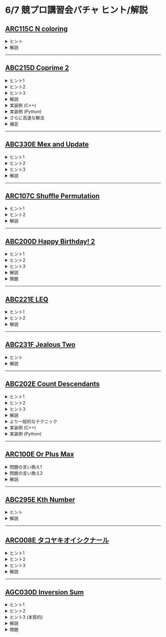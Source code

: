 # 6/7 競プロ講習会バチャ ヒント/解説

## [ARC115C N coloring](https://atcoder.jp/contests/arc125/tasks/arc115_c)

<details><summary> ヒント </summary>

例として、$N = 50$ のもと、$A_{36}$としてありうる最小値を考えます。

$1$は$2$を、$2$は$4$を、$4$は$12$を、$12$は$36$をそれぞれ割り切ることに着目すると、

$1 \leq A_{1} \lt A_{2} \lt A_{4} \lt A_{12} \lt A_{36}$

が成り立ちます。このことから、$A_{36}$としてありうる値は少なくとも$5$以上だとわかります。  
(よくあるテクニック: ナイスな<b>下界</b>を考える)

上の手法を<b>素因数分解</b>に注意して一般化してみましょう。  
(たとえば $36 = 2^2 * 3^2 * 5^0 * ...$)

</details>

<details><summary> 解説 </summary>

$i = 2^{d_2} * 3^{d_3} * 5^{d_5} * 7^{d_7} * ...$ と素因数分解し、  
$A_{i} = 1 + d_2 + d_3 + d_5 + d_7 + ...$ と定めればよいです。

($A_{i}$が条件を満たすこと)  
$i = 2^{d_2} * 3^{d_3} * 5^{d_5} * 7^{d_7} * ...$  
$j= 2^{e_2} * 3^{e_3} * 5^{e_5} * 7^{e_7} * ...$  
と表される $i$, $j$ について、
$i$ が $j$ を割り切るとき、 $d_2 \lt e_2, \, d_3 \lt e_3, ...$ が成り立つことから、  
$d_2 + d_3 + ... < e_2 + e_3 + ...$ より、
$A_{i} < A_{j}$ がしたがいます。

($A_{i}$が最小であること)  
例えば
$36 = 2^{2} * 3^{2}$  
について、倍数関係の昇鎖列
$2^0*3^0 → 2^1*3^0 →2^2*3^0→2^2*3^1→2^2*3^2$ が構成できます。  
より一般的に $1$ から $i = 2^{d_2} * 3^{d_3} * 5^{d_5} * 7^{d_7} * ...$  
に到達するまでの $1 + d_2 + d_3 + ...$ 個の整数からなる倍数関係の昇鎖列が構成できるため、$1 + d_2 + d_3 + ... + \leq A_{i}$ が成立します。

以上より、上の定め方が解を与えることがわかりました。  
このような$A_{i}$を具体的に求める方法として、ポラード・ロー法による各整数ごとの素因数分解や、ユークリッドの互除法の上で解く方法、線形篩などで最小素因数を求め、dpをする方法などが挙げられます。

時間計算量は線形篩＋DPによる解法なら$\mathrm{O}(N)$、その他の解法でも十分高速です。

</details>

---

## [ABC215D Coprime 2](https://atcoder.jp/contests/abc215/tasks/abc215_d)

<details><summary>ヒント1</summary>

条件を満たさない $k$ をすべて求めることにします。つまり、ある $i$ が存在して $\mathrm{gcd}(A_i, k) \neq 1$ であるものをすべて求めることにします。
</details>

<details><summary>ヒント2</summary>

具体的な $\mathrm{gcd}$ の値を求める必要はなく、互いに素かそうでないかだけが重要です。
$\mathrm{gcd}$ が $1$ でないとき、特にその $2$ 数は共通する<b>素因数</b>を持ちます。
</details>

<details><summary>ヒント3</summary>

「$A$ の中に $p$ の倍数が存在する」という素数 $p$ に対し、$p$ の倍数 $k$ は条件を満たしません。逆にそれ以外の数は条件を満たします。
</details>

<details><summary>解説</summary>

「$A$ の中に $p$ の倍数が存在する」というような $M$ 以下の素数 $p$ をすべて求めます。これは $A_i$ をすべて素因数分解することで求めることができます。

その後求めた各素数 $p$ について、$1$ 以上 $M$ 以下の数のうち $p$ の倍数をすべてふるい落とします。最後まで残っている値が条件を満たす数となっています。

この解法は $\mathrm{O}(N\sqrt{\max A} + M\log \log M)$ などで動作します。（エラトステネスの篩と同じループであることから第二項が従います）

最初に素数を列挙することで、同じ素数について $2$ 回以上ふるい落とすことがないことが本質的に計算量を改善していることに注意してください。
</details>

<details><summary>実装例 (C++)</summary>

```cpp=
#include <algorithm>
#include <iostream>
#include <vector>

using namespace std;

vector<int> prime_factor(int x) {
    vector<int> res;
    for (int i = 2; i * i <= x; i++) {
        if (x % i == 0) {
            res.push_back(i);
            while (x % i == 0) x /= i;
        }
    }
    if (x > 1) res.push_back(x);
    return res;
}

int main() {
    int n, m;
    cin >> n >> m;
    vector<int> A_primes;

    for (int i = 0; i < n; i++) {
        int a;
        cin >> a;
        auto d = prime_factor(a);
        for (int x : d) {
            if (x <= m) A_primes.push_back(x);
        }
    }
    sort(A_primes.begin(), A_primes.end());
    A_primes.erase(unique(A_primes.begin(), A_primes.end()), A_primes.end());

    vector<int> ok(m + 1, 1);
    for (int p : A_primes) {
        for (int j = p; j <= m; j += p) ok[j] = 0;
    }

    vector<int> ans;
    for (int i = 1; i <= m; i++)
        if (ok[i]) ans.push_back(i);
    cout << ans.size() << "\n";
    for (int i : ans) cout << i << "\n";
}
```
</details>

<details><summary>実装例 (Python)</summary>

```python=
def prime_factor(x):
    res = []
    i = 2
    while i * i <= x:
        if x % i == 0:
            res.append(i)
            while x % i == 0:
                x //= i
        i += 1
    if x > 1:
        res.append(x)
    return res

n, m = map(int, input().split())
a = list(map(int, input().split()))

A_primes = set()
for x in a:
    for p in prime_factor(x):
        A_primes.add(p)

A_primes = list(A_primes)

ok = [1] * (m + 1)
for p in A_primes:
    for j in range(p, m + 1, p):
        ok[j] = 0

ans = []
for i in range(1, m + 1):
    if ok[i]:
        ans.append(i)

print(len(ans))
for i in ans:
    print(i)
```
</details>

<details><summary>さらに高速な解法</summary>

「$A$ の中に $p$ の倍数が存在する」というような $M$ 以下の素数 $p$ をより高速に列挙する方法を与えます。

$A$ の頻度配列を $B$ とします。$M$ 以下の各素数 $p$ について、$B_p, B_{2p}, B_{3p}, \ldots$ のうち $1$ つでも $0$ でない要素があった場合、$p$ の倍数が $A$ に存在することになります。
この確認はエラトステネスの篩と同じ要領で行うことができ、計算量は $\mathrm{O}(M\log \log M)$ となります。
もとの解法と合わせると、この解法の全体の時間計算量は $\mathrm{O}(N+M\log\log M)$ です。

なお、この問題には線形時間の解法も存在します。詳しくはこの問題のユーザー解説を参照してください。
</details>

<details><summary>補足</summary>

「〇〇という条件を満たすものを数え上げよ」という問題は、「〇〇という条件を<b>満たさない</b>ものを数え上げよ」という問題を解いて、すべての場合の数から引いて求めると筋が良いことがあります。
どちらのほうが数え上げ易いかは当然問題に依るので考察が必要(なことが多い)ですが、今回のように「$\mathrm{gcd}$ を固定して互いに素でないものの場合の数を数える」という問題は非常によく見る典型です。
</details>

---

## [ABC330E Mex and Update](https://atcoder.jp/contests/abc330/tasks/abc330_e)

<details><summary> ヒント1 </summary>

長さ $N$ の数列の $\mathrm{mex}$ は $N$ 以下です。

</details>

<details><summary> ヒント2 </summary>

ヒント1より、$A$ の要素の内 $N$ より大きいものは無視して考えて良いです。

</details>

<details><summary> ヒント3 </summary>

数列 $A$ に含まれない要素を管理しましょう。

</details>

<details><summary> 解説 </summary>

$\mathrm{mex}$ を考える際の典型テクニックとして、「非負整数の中で数列に含まれない要素の集合を管理する」というものがあります。そのような集合を $S$ とすると、答えは $S$ の最小値です。

「非負整数の中で数列に含まれない要素」は無限個存在します。しかし、長さ $N$ の数列の $\mathrm{mex}$ は 必ず $N$ 以下になるので、$N$ より大きい値は無視して良いです。

よって、「非負整数の中で数列に含まれない要素の内、$N$ 以下のもの」のみを管理すれば十分です。これはset(C++)や[sorted_set](https://github.com/tatyam-prime/SortedSet)(Python,tatyamさん作)で実現可能です。

[実装例(C++)](https://atcoder.jp/contests/abc330/submissions/54045934)  
[実装例(Python)](https://atcoder.jp/contests/abc330/submissions/54046059)

</details>

---
    
## [ARC107C Shuffle Permutation](https://atcoder.jp/contests/arc125/tasks/arc107_c)

<details><summary> ヒント1 </summary>

行に関する操作と列に関する操作は独立です。  
すなわち、求める答えは行に関する並べ替えの総数と列に関する並べ替えの総数の積です。

</details>

<details><summary> ヒント2 </summary>

第$1$行と第$2$行、第$2$行と第$3$行が交換可能であるとき、いくつかの交換を組み合わせることで、  
第$1$行と第$3$行を<b>第$2$行をもとの位置に保ったまま</b>交換することができます。  
(実際、$(1,2,3)→(2,1,3)→(3,1,2)→(3,2,1)$と交換すればよい。)  
上は第$1$行と第$3$行が交換可能であるとみなしてよいことを示唆しています。

</details>

<details><summary> 解説 </summary>

一般に、第$x$行と第$y$行、第$y$行と第$z$行が交換可能であるとき、第$x$行と第$z$行もまた、交換可能とみなしてよいです。この関係はグラフの言葉で言うと、頂点$x$と頂点$y$が連結、頂点$y$と頂点$z$が連結であるとき、頂点$x$と頂点$z$が連結であることに対応しており、したがってその連結成分のなかで自由に並べ替えることができるとわかります。  
このような連結性の管理として、UnionFindが役立ちます。

結局、この問題ですべきことは以下の$3$つになります。  
・行のswapについて、swapが可能かどうかをUnionFindで管理する。  
・各連結成分ごとに、ありうる並べ替えは連結成分のサイズを$n$として$n!$通りある。これらの積が行に関する並べ替えの場合の数。  
・同じことを列にも考え、それらの積を求める。

</details>

    
---

## [ABC200D Happy Birthday! 2](https://atcoder.jp/contests/abc200/tasks/abc200_d)

<details><summary> ヒント1 </summary>

$N \leq 8$ の場合、どのように解けるでしょうか？

</details>

<details><summary> ヒント2 </summary>

ヒント1の制約下では、$A$ の部分列を全探索することでこの問題を解くことができます。

実は、これと似た解法で $N \leq 200$ の場合も解くことができます。

</details>

<details><summary> ヒント3 </summary>

鳩ノ巣原理を知っていますか？

</details>

<details><summary> 解説 </summary>

この問題では鳩ノ巣原理を使います。これは、「$n+1$ 個のものを $n$ グループに分けると、必ず $2$ つ以上のものが属するグループが存在する」という原理です。

これを使うと、今回の問題では数列を $201$ 個調べれば必ず答えが見つかることが分かります。なぜなら、数列の総和を $200$ で割った余りは $0 \sim 199$ の $200$ 通りしか存在しないためです。

故に、$M = \min(N,8)$ として $A$ の中で前 $M$ 個を取り出して、その中で数列の候補をbit全探索すればよいです。$N < 8$ なら通常のbit全探索と同じです。$n \geq 8$ なら $2^8-1 = 255$ 通りの数列を調べられるので答えを少なくとも一つ見つけることができます。

[実装例(C++)](https://atcoder.jp/contests/abc200/submissions/53997470)  
[実装例(Python)](https://atcoder.jp/contests/abc200/submissions/53997523)

</details>

<details><summary> 類題 </summary>

[類題1 ABC 300点](https://atcoder.jp/contests/abc174/tasks/abc174_c)  
[類題2 ABC 500点](https://atcoder.jp/contests/abc179/tasks/abc179_e)  
[類題3 ARC 500点](https://atcoder.jp/contests/arc170/tasks/arc170_b)

</details>
    
---
    
## [ABC221E LEQ](https://atcoder.jp/contests/abc221/tasks/abc221_e)
    
<details><summary>ヒント1</summary>

$O(N^2)$ の愚直解法を考えよう．
</details>
    
<details><summary>ヒント2</summary>

$A_r$ を右端とするものごとに答えへの寄与を集計できないか考えよう．
</details>
    

<details><summary> 解説 </summary>
    
[URL](https://drive.google.com/file/d/11ggkMumGMgsxwqjs5lPEwF_TFsVwrOQ7/view)
    
<iframe src="https://drive.google.com/file/d/11ggkMumGMgsxwqjs5lPEwF_TFsVwrOQ7/preview" width="800" height="500"　allow="accelerometer; autoplay; clipboard-write; encrypted-media; gyroscope; picture-in-picture" allowfullscreen></iframe>
    
</details>


---
    
## [ABC231F Jealous Two](https://atcoder.jp/contests/abc231/tasks/abc231_f)
    
<details><summary>ヒント</summary>

$A$ の昇順にソートして考えよう．
</details>

    

<details><summary> 解説 </summary>
    
[URL](https://drive.google.com/file/d/11jrFTJsXJOZJIGVP4sHL0cIDfefgh7Na/view)
    
<iframe src="https://drive.google.com/file/d/11jrFTJsXJOZJIGVP4sHL0cIDfefgh7Na/preview" width="800" height="500"　allow="accelerometer; autoplay; clipboard-write; encrypted-media; gyroscope; picture-in-picture" allowfullscreen></iframe>
    
</details>

    
---

## [ABC202E Count Descendants](https://atcoder.jp/contests/abc202/tasks/abc202_e)

<details><summary>ヒント1</summary>

クエリを言い換えると次のようになります：

- 頂点 $U_i$ を根とする部分木であって、深さが $D_i$ であるものの個数を求めよ。
</details>
    
<details><summary>ヒント2</summary>

部分木に対するクエリと言われたら、まずは Euler Tour （DFS の行きがけ順に頂点を並べたもの）を考るのが典型です。
Euler Tour を取ると、部分木の情報は Euler Tour における区間になることを思い出しましょう。
</details>

<details><summary>ヒント3</summary>

与えられた木の Euler Tour を $T$ とおくと、各クエリは次のようになります：

- 整数 $u_l, u_r$ が与えられるので、$T_{u_l}, T_{u_l+1}, \ldots, T_{u_r}$ のうち深さが $D_i$ であるものの個数を求めよ。

ただし $u_l, u_r$ は頂点 $U_i$ を根とする部分木に対応する Euler Tour の区間の端点です。
</details>

<details><summary>解説</summary>

ヒント 3 までの議論から、Euler Tour の各頂点を各頂点の深さに代えた配列 $A$ に対する次のクエリが高速に捌ければよいです。

- 整数 $L, R, X$ が与えられる。$A_L, A_{L+1}, \ldots, A_R$ のうち、$X$ に等しいものの個数を求めよ。

実はこの問題と全く同じ問題が ABC で既出です。[ABC248D](https://atcoder.jp/contests/abc248/tasks/abc248_d)

これは [Static Range Frequency](https://judge.yosupo.jp/problem/static_range_frequency) と呼ばれる有名問題です。
この問題の解き方はこの問題の解説に任せることにします。

これにより全体で $\mathrm{O}(N)$ や $\mathrm{O}(N\log N)$ 時間でこの問題を解くことができます。
</details>

<details><summary>より一般的なテクニック</summary>

今回の問題は、各頂点 $v$ の部分木の深さの頻度配列が分かれば解けるのでした。これは木 DP で連想配列を管理し、集計時に Weighted Union Heuristic （いわゆるマージテク）を行うことでも実現できます。
C++ における <code>std::map</code> だと $\mathrm{O}(N(\log N)^2)$、C++ における <code>std::unordered_map</code> や Python における <code>defaultdict</code> を用いると $\mathrm{O}(N\log N)$ $\mathrm{expected}$ となります。定数倍が軽くないため、書き方によっては落ちるかもしれません。その代わり、実装量は比較的軽いです。

また、部分木に対するクエリを捌く強力なテクニックに <b>DSU on Tree</b> と呼ばれるものがあります。
[参考資料](https://speakerdeck.com/camypaper/dsu-on-tree)

DSU on Tree を用いると、部分木の頻度配列を定数倍軽めの $\mathrm{O}(N\log N)$ で求められます。

C++ にはそれぞれの実装例をつけたので、是非参考にしてみてください。

なおここに挙げたテクニックはオフラインクエリである場合のみ可能であることに注意してください。
</details>

<details><summary>実装例 (C++)</summary>

- Euler Tour + Static Range Frequency $\mathrm{O}(N\log N)$
```cpp=
#include <iostream>
#include <vector>

using namespace std;

int main() {
    int n;
    cin >> n;
    vector<vector<int>> tree(n);
    for (int i = 1; i < n; i++) {
        int p;
        cin >> p;
        tree[p - 1].push_back(i);
    }

    vector<int> A(n);
    vector<int> in(n), out(n);

    int t = 0;
    auto euler_tour = [&](auto&& self, int v,int d) -> void {
        A[t] = d;
        in[v] = t;
        t++;
        for (int c : tree[v]) {
            self(self, c, d + 1);
        }
        out[v] = t;
    };
    euler_tour(euler_tour, 0, 0);

    vector<vector<int>> B(n + 1);
    for (int i = 0; i < n; i++) B[A[i]].push_back(i);

    auto range_frequency = [&](int l, int r, int x) -> int {
        return lower_bound(B[x].begin(), B[x].end(), r) -
               lower_bound(B[x].begin(), B[x].end(), l);
    };

    int q;
    cin >> q;
    while (q--) {
        int u, d;
        cin >> u >> d;
        u--;
        cout << range_frequency(in[u], out[u], d) << "\n";
    }
}
```

- <code>std::unordered_map</code> + Weighted Union Heuristic $\mathrm{O}(N\log N)$ $\mathrm{expected}$

```cpp=
#include <algorithm>
#include <iostream>
#include <queue>
#include <unordered_map>
#include <vector>

int main() {
    int n;
    std::cin >> n;
    std::vector<std::vector<int>> tree(n);
    for (int i = 1; i < n; i++) {
        int p;
        std::cin >> p;
        tree[p - 1].push_back(i);
    }
    int q;
    std::cin >> q;
    std::vector<std::vector<std::pair<int, int>>> query(n);
    for (int i = 0; i < q; i++) {
        int u, d;
        std::cin >> u >> d;
        query[u - 1].emplace_back(d, i);
    }
    std::vector<int> ans(q);

    std::vector<int> bfs_ord;
    std::vector<int> depth(n, n);
    std::queue<int> que;
    que.emplace(0);
    depth[0] = 0;
    while (!que.empty()) {
        int v = que.front();
        que.pop();
        bfs_ord.push_back(v);
        for (int c: tree[v]) {
            if (depth[c] == n) {
                depth[c] = depth[v] + 1;
                que.emplace(c);
            }
        }
    }

    std::reverse(bfs_ord.begin(), bfs_ord.end());

    std::vector<std::unordered_map<int, int>> dp(n);
    for (int v: bfs_ord) {
        for (int c: tree[v]) {
            if (dp[v].size() < dp[c].size()) {
                std::swap(dp[v], dp[c]);
            }
            for (auto [i, j]: dp[c]) dp[v][i] += j;
        }
        dp[v][depth[v]]++;
        for (auto [d, i]: query[v]) ans[i] = dp[v][d];
    }
    
    for (int i = 0; i < q; i++) std::cout << ans[i] << "\n";
}
```

- DSU on Tree $\mathrm{O}(N\log N)$
```cpp=
#include <algorithm>
#include <functional>
#include <iostream>
#include <vector>

int main() {
    int n;
    std::cin >> n;
    std::vector<std::vector<int>> tree(n);
    for (int i = 1; i < n; i++) {
        int p;
        std::cin >> p;
        tree[p - 1].push_back(i);
    }
    int q;
    std::cin >> q;
    std::vector<std::vector<std::pair<int, int>>> query(n);
    for (int i = 0; i < q; i++) {
        int u, d;
        std::cin >> u >> d;
        query[u - 1].emplace_back(d, i);
    }
    std::vector<int> ans(q);
    std::vector<int> depth(n), sz(n);

    auto predfs = [&](auto&& self, int v, int t) -> int {
        depth[v] = t;
        for (int c : tree[v]) {
            sz[v] += self(self, c, t + 1);
        }
        for (int i = 1; i < (int)tree[v].size(); i++) {
            if (sz[tree[v][0]] < sz[tree[v][i]]) {
                std::swap(tree[v][0], tree[v][i]);
            }
        }
        sz[v]++;
        return sz[v];
    };
    predfs(predfs, 0, 0);

    std::vector<int> table(n);

    auto add_subtree = [&](auto&& self, int v) -> void {
        table[depth[v]]++;
        for (int c : tree[v]) self(self, c);
    };

    auto clear_subtree = [&](auto&& self, int v) -> void {
        table[depth[v]]--;
        for (int c : tree[v]) self(self, c);
    };

    auto dfs = [&](auto&& self, int v, bool f) -> void {
        for (int i = 1; i < (int)tree[v].size(); i++) {
            self(self, tree[v][i], true);
        }
        if (!tree[v].empty()) {
            self(self, tree[v][0], false);
        }
        for (int i = 1; i < (int)tree[v].size(); i++) {
            add_subtree(add_subtree, tree[v][i]);
        }
        table[depth[v]]++;
        for (auto [d, i] : query[v]) {
            ans[i] = table[d];
        }
        if (f) clear_subtree(clear_subtree, v);
        return;
    };

    dfs(dfs, 0, 0);

    for (int i = 0; i < q; i++) std::cout << ans[i] << "\n";
}
```
</details>

<details><summary>実装例 (Python)</summary>

- Euler Tour + Static Range Frequency $\mathrm{O}(N\log N)$
```python=
import sys
import bisect

sys.setrecursionlimit(10 ** 6)

n = int(input())
p = list(map(int, input().split()))

tree = [[] for _ in range(n)]
for i in range(1, n):
    tree[p[i - 1] - 1].append(i)

A = [-1] * n
t = 0
in_time = [0] * n
out_time = [0] * n

def euler_tour(v, d):
    global t
    A[t] = d
    in_time[v] = t
    t += 1
    for c in tree[v]:
        euler_tour(c, d + 1)
    out_time[v] = t

euler_tour(0, 0)

B = [[] for _ in range(n + 1)]
for i in range(n):
    B[A[i]].append(i)

def range_frequency(l, r, x):
    return bisect.bisect_left(B[x], r) - bisect.bisect_left(B[x], l)

q = int(input())
for _ in range(q):
    U, D = map(int, input().split())
    U -= 1
    print(range_frequency(in_time[U], out_time[U], D))
```


- <code>defaultdict</code> + Weighted Union Heuristic $\mathrm{O}(N\log N)$ $\mathrm{expected}$

```python=
from collections import deque, defaultdict

n = int(input())
p = list(map(int, input().split()))

tree = [[] for _ in range(n)]
for i in range(1, n):
    tree[p[i - 1] - 1].append(i)

bfs_order = []
depth = [n] * n
depth[0] = 0
que = deque()
que.append(0)
while que:
    v = que.popleft()
    bfs_order.append(v)
    for c in tree[v]:
        depth[c] = depth[v] + 1
        que.append(c)

q = int(input())
querys = [[] for _ in range(n)]
for i in range(q):
    u, d = map(int, input().split())
    u -= 1
    querys[u].append((i, d))

ans = [0] * q

dp = [defaultdict(int) for _ in range(n)]

for v in reversed(bfs_order):
    dp[v][depth[v]] = 1
    for c in tree[v]:
        if len(dp[v]) < len(dp[c]):
            dp[v], dp[c] = dp[c], dp[v]
        for x, y in dp[c].items():
            dp[v][x] += y
    
    for i, d in querys[v]:
        ans[i] = dp[v][d]

print(*ans, sep = "\n")
```
</details>

---
    
## [ARC100E Or Plus Max](https://atcoder.jp/contests/arc125/tasks/arc100_e)

<details><summary> 問題の言い換え1 </summary>

$(i \,or\, j) \leq K$ の代わりに、$(i \,or\, j) = K$ のときに問題が解ければよいです。

</details>

<details><summary> 問題の言い換え2 </summary>

$(i \,or\, j) = K$ の代わりに、$(i \,or\, j\,or\, K) = K$ のとき(すなわち、$(i \,or\, j)$のビットが全て$K$に含まれるとき)に問題が解ければよいです。
上は「$i$のビットがすべて$K$に含まれ、かつ$j$のビットがすべて$K$に含まれている」と、独立に考えてよいです。

</details>

<details><summary> 解説 </summary>

各$K$について、$i$のビットと$j$のビットがすべて$K$に含まれるような組$(i, j)$のなかで、$A_i + A_j$の最大値を求めればよいです。

DPを用いてこの問題を解くことを考えます。  
どのように遷移すればよいでしょうか。  
「$y$が$x$のビットをすべて含むとき$x→y$と遷移する」と定めると、その遷移だけで時間計算量が$\mathrm{O}(3^N)$かかってしまいます。(その手法は[EDPC-Uの解説](https://kyopro-friends.hatenablog.com/entry/2019/01/12/231106)などを参照してください。今回の問題を解く上では不要です。)  
そこで、代わりに以下のようにビットごとに遷移することで、遷移の量を$\mathrm{O}(N \log N)$個まで落とすことができます。
以下に遷移の擬似コードを記述します。ここで、<b>dpの添字は2進数です。</b>
```
1の位に関して遷移(1の位が0である添字から1の位が1である添字へ)
dp[0000] → dp[0001]
dp[0010] → dp[0011]
dp[0100] → dp[0101]
dp[0110] → dp[0111]
dp[1000] → dp[1001]
⋮

そのつぎ、2の位に関して遷移(2の位が0である添字から2の位が1である添字へ)
dp[0000] → dp[0010]
dp[0001] → dp[0011]
dp[0100] → dp[0110]
dp[0101] → dp[0111]
dp[1000] → dp[1010]
⋮

そのつぎ、4の位に関して遷移
⋮
そのつぎ、8の位に関して遷移
⋮

```

この手法は<b>高速ゼータ変換</b>と呼ばれています。　　

なお今回の問題の場合、DP配列に和を直接保持するよりも、{最も大きい$A$の要素, 二番目に大きい$A$の要素}を保持した方が、重複なく数え上げやすいです。

</details>

    
---

## [ABC295E Kth Number](https://atcoder.jp/contests/abc295/tasks/abc295_e)

<details><summary> ヒント </summary>

求める期待値は  
$\sum_{i=1}^{M} (i \times (K番目に大きい数がiになる確率))$ 
と表せます。この式を式変形しましょう。

</details>

<details><summary> 解説 </summary>

$K$ 番目に大きい数が $i$ になる確率を $p_i$ とします。すると、求める期待値は  $\sum_{i=1}^{M} (i \times p_i)$ と表せます。この式を式変形します。  

例えば、$M = 5$ とします。すると、$\sum_{i=1}^{M} (i \times p_i)$  は以下の図で青い部分の面積に対応します。

![before](https://hackmd.io/_uploads/SyplH-v4C.png)


上図について少し視点を変えると、求める期待値は次の図のオレンジの部分の面積と一致します。

![after](https://hackmd.io/_uploads/rJ_WrWvEA.png)


故に、$K$ 番目に大きい数が $i$ 以上になる確率を $q_i$ とすると、  
$\sum_{i=1}^{M} (i \times p_i) = \sum_{i=1}^{M}q_i$  
と変形することができます。

$q_i$ は「操作1を行った後 $A_j \geq i$ を満たす $j$ が $N+1-K$ 個以上ある確率」です。これは、$A$ に含まれる $0$ の内 $i$ 以上に置き換えられるものの数を全探索することで求めることができます。計算量は実装方針によって $\mathrm{O}(NM)$ や $\mathrm{O}(NM \log N)$ になります。

[実装例(C++)](https://atcoder.jp/contests/abc295/submissions/54045481)

</details>

---
    
## [ARC008E タコヤキオイシクナール](https://atcoder.jp/contests/arc008/tasks/arc008_4)
    
<details><summary>ヒント1</summary>

美味しさの変化の計算を行列を用いて表してみよう．
</details>

<details><summary>ヒント2</summary>
    
美味しさ $r$ のタコヤキが装置 $i$ を通過したときの美味しさの変化は， $\begin{pmatrix}
a_i & b_i \\ 0 & 1
\end{pmatrix}
\begin{pmatrix}
r \\ 1
\end{pmatrix} = 
\begin{pmatrix}
a_i \times r + b_i \\ 1
\end{pmatrix}$
と書くことができます．
</details>
    
<details><summary>ヒント3</summary>

行列積はセグメント木に乗せることができます．
</details>
    

<details><summary> 解説 </summary>
    
[URL](https://drive.google.com/file/d/11o76hdXelCHDlZFiea882Pry1OWIYqrE/view)
    
<iframe src="https://drive.google.com/file/d/11o76hdXelCHDlZFiea882Pry1OWIYqrE/preview" width="800" height="500"　allow="accelerometer; autoplay; clipboard-write; encrypted-media; gyroscope; picture-in-picture" allowfullscreen></iframe>
    
</details>
    
---

## [AGC030D Inversion Sum](https://atcoder.jp/contests/agc030/tasks/agc030_d)


<details><summary>ヒント1</summary>

以前の操作がその後の操作に関わる（操作が独立でない）ので、何らかの形で以前の結果がわかるようになっていなければなりません。
</details>

<details><summary>ヒント2</summary>

DP で解きます。この問題は DP をどう定義するかが全てです。
</details>


<details><summary>ヒント3 (本質的)</summary>

$\mathrm{dp}_{t, i, j} :=$ $t$ 個目の操作まで考え、このとき $A_i \gt A_j$ となっているような場合の数、という DP をします。
</details>

<details><summary>解説</summary>

ヒント3で定義した DP が高速に回ればよいです。特に、各操作について $\mathrm{O}(N)$ 程度で DP の更新ができればこの問題を解くことができます。

実は $\mathrm{dp}_t$ と $\mathrm{dp}_{t+1}$ で値が異なる場所は $\mathrm{O}(N)$ 箇所しかありません。操作に関わるのは $X_i$ と $Y_i$ であるため、$(X_i, k)$ や $(Y_i, k)$ という対についてしか $\mathrm{dp}$ の値が変わらないためです。

実装時は $(i, j)$ と $(j, i)$ を区別し、更新箇所を最初に洗い出して最後に一気に更新するとバグが発生しにくいです。
</details>

<details><summary>類題</summary>

[6問時代 ABC F](https://atcoder.jp/contests/abc176/tasks/abc176_f)
[yukicoder No.1515](https://yukicoder.me/problems/no/1515)
</details>